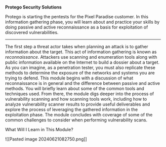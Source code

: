 **Protego Security Solutions**

Protego is starting the pentests for the Pixel Paradise customer. In this information gathering phase, you will learn about and practice your skills by doing passive and active reconnaissance as a basis for exploitation of discovered vulnerabilities.

---

The first step a threat actor takes when planning an attack is to gather information about the target. This act of information gathering is known as _reconnaissance_. Attackers use scanning and enumeration tools along with public information available on the Internet to build a dossier about a target. As you can imagine, as a penetration tester, you must also replicate these methods to determine the exposure of the networks and systems you are trying to defend. This module begins with a discussion of what reconnaissance is in general and the difference between passive and active methods. You will briefly learn about some of the common tools and techniques used. From there, the module digs deeper into the process of vulnerability scanning and how scanning tools work, including how to analyze vulnerability scanner results to provide useful deliverables and explore the process of leveraging the gathered information in the exploitation phase. The module concludes with coverage of some of the common challenges to consider when performing vulnerability scans.

What Will I Learn in This Module?

![[Pasted image 20240621082750.png]]

